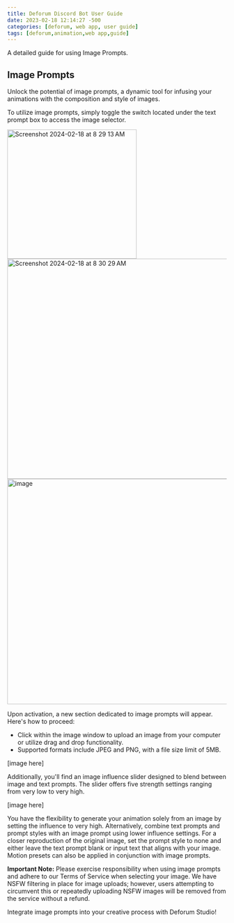 ```yaml
---
title: Deforum Discord Bot User Guide
date: 2023-02-18 12:14:27 -500
categories: [deforum, web app, user guide]
tags: [deforum,animation,web app,guide]
---
```

A detailed guide for using Image Prompts.

## **Image Prompts**

Unlock the potential of image prompts, a dynamic tool for infusing your animations with the composition and style of images.

To utilize image prompts, simply toggle the switch located under the text prompt box to access the image selector.

<img width="297" alt="Screenshot 2024-02-18 at 8 29 13 AM" src="https://github.com/deforum/deforum.github.io/assets/94883769/b5266a8c-4a90-45af-b8f8-2b7818ca8030">
<img width="506" alt="Screenshot 2024-02-18 at 8 30 29 AM" src="https://github.com/deforum/deforum.github.io/assets/94883769/116485c9-4ffa-48c0-92ae-ee06d0b0001c">
<img width="518" alt="image" src="https://github.com/deforum/deforum.github.io/assets/94883769/5b06a7f2-c256-4962-a490-59be7437a3c8">

Upon activation, a new section dedicated to image prompts will appear. Here's how to proceed:
- Click within the image window to upload an image from your computer or utilize drag and drop functionality.
- Supported formats include JPEG and PNG, with a file size limit of 5MB.

[image here]

Additionally, you'll find an image influence slider designed to blend between image and text prompts. The slider offers five strength settings ranging from very low to very high.

[image here]

You have the flexibility to generate your animation solely from an image by setting the influence to very high. Alternatively, combine text prompts and prompt styles with an image prompt using lower influence settings. For a closer reproduction of the original image, set the prompt style to none and either leave the text prompt blank or input text that aligns with your image. Motion presets can also be applied in conjunction with image prompts.

**Important Note:** Please exercise responsibility when using image prompts and adhere to our Terms of Service when selecting your image. We have NSFW filtering in place for image uploads; however, users attempting to circumvent this or repeatedly uploading NSFW images will be removed from the service without a refund.

Integrate image prompts into your creative process with Deforum Studio!
